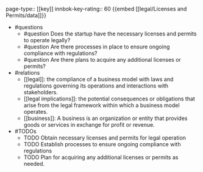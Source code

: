 page-type:: [[key]]
innbok-key-rating:: 60
{{embed [[legal/Licenses and Permits/data]]}}
- #questions
  - #question Does the startup have the necessary licenses and permits to operate legally?
  - #question Are there processes in place to ensure ongoing compliance with regulations?
  - #question Are there plans to acquire any additional licenses or permits?
- #relations
  - [[legal]]: the compliance of a business model with laws and regulations governing its operations and interactions with stakeholders.
  - [[legal implications]]: the potential consequences or obligations that arise from the legal framework within which a business model operates.
  - [[business]]: A business is an organization or entity that provides goods or services in exchange for profit or revenue.
- #TODOs
  - TODO Obtain necessary licenses and permits for legal operation
  - TODO  Establish processes to ensure ongoing compliance with regulations
  - TODO  Plan for acquiring any additional licenses or permits as needed.




